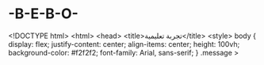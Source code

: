 # -B-E-B-O-
&lt;!DOCTYPE html> &lt;html>   &lt;head>     &lt;title>تجربة تعليمية&lt;/title>     &lt;style>       body {         display: flex;         justify-content: center;         align-items: center;         height: 100vh;         background-color: #f2f2f2;         font-family: Arial, sans-serif;       }       .message >

